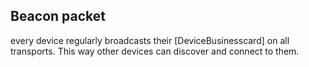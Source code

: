 ## Beacon packet

every device regularly broadcasts their [DeviceBusinesscard] on all transports.
This way other devices can discover and connect to them.
